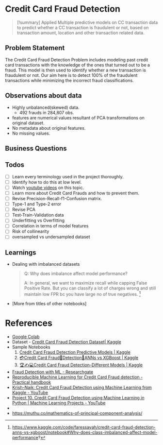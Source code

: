# Credit Card Fraud Detection

>[!summary] Applied Multiple predictive models on CC transaction data to predict whether a CC transaction is fraudulent or not, based on transaction amount, location and other transaction related data.


## Problem Statement
The Credit Card Fraud Detection Problem includes modeling past credit card transactions with the knowledge of the ones that turned out to be a fraud. This model is then used to identify whether a new transaction is fraudulent or not. Our aim here is to detect 100% of the fraudulent transactions while minimizing the incorrect fraud classifications.

## Observations about data
- Highly unbalanced(skewed) data.
	- 492 frauds in 284,807 obs.
- features are numerical values resultant of PCA transformations on original dataset.
- No metadata about original features.
- No missing values.

## Business Questions


## Todos
- [ ] Learn every terminology used in the project thoroughly.
- [ ] Identify how to do this at low level.
- [ ] Watch [youtube videos](https://www.youtube.com/results?search_query=credit+card+fraud+detection) on this topic.
- [ ] Learn more about Credit Card Frauds and how to prevent them.
- [ ] Revise Precision-Recall-f1-Confusion matrix.
- [ ] Type-1 and Type-2 error
- [ ] Revise PCA
- [ ] Test-Train-Validation data
- [ ] Underfitting vs Overfitting
- [ ] Correlation in terms of model features
- [ ] Risk of collinearity
- [ ] oversampled vs undersampled dataset

## Learnings
- Dealing with imbalanced datasets
	> Q: Why does imbalance affect model performance?
	> 
	> A: In general, we want to maximize recall while capping False Positive Rate. But you can classify a lot of charges wrong and still maintain low FPR bc you have large no of true negatives. [^1]
- [More from titles of other notebooks]


# References
- [Google Colab](https://colab.research.google.com/drive/1kUYCtdo6q1ZaiPqXkL-VITU1E5eXUJaJ?usp=sharing)
- Dataset - [Credit Card Fraud Detection Dataset| Kaggle](https://www.kaggle.com/datasets/mlg-ulb/creditcardfraud/code)
- Sample Notebooks
	1. [Credit Card Fraud Detection Predictive Models | Kaggle](https://www.kaggle.com/code/gpreda/credit-card-fraud-detection-predictive-models/)
	2. [💳Credit Card Fraud💸Detection🚨ANNs vs XGBoost | Kaggle](https://www.kaggle.com/code/faressayah/credit-card-fraud-detection-anns-vs-xgboost/notebook)
	3. [🏆✍💻Credit Card Fraud Detection-Different Models | Kaggle](https://www.kaggle.com/code/dhirajkumar612/credit-card-fraud-detection-different-models)
- [Fraud Detection with ML - Researchgate](https://www.researchgate.net/project/Fraud-detection-with-machine-learning)
- [Reproducible Machine Learning for Credit Card Fraud detection - Practical handbook](https://fraud-detection-handbook.github.io/fraud-detection-handbook/index.html)
- [Krish-Naik: Credit Card Fraud Detection using Machine Learning from Kaggle - YouTube](https://youtu.be/frM_7UMD_-A)
- [Project 10. Credit Card Fraud Detection using Machine Learning in Python | Machine Learning Projects - YouTube](https://youtu.be/NCgjcHLFNDg)
- [^1]: https://www.kaggle.com/code/faressayah/credit-card-fraud-detection-anns-vs-xgboost/notebook#Why-does-class-imbalanced-affect-model-performance?
- https://muthu.co/mathematics-of-principal-component-analysis/